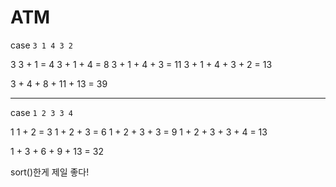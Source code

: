 # ATM

case
``` 3 1 4 3 2 ```

3
3 + 1 = 4
3 + 1 + 4 = 8
3 + 1 + 4 + 3 = 11
3 + 1 + 4 + 3 + 2 = 13

3 + 4 + 8 + 11 + 13 = 39

-------

case
``` 1 2 3 3 4 ```

1
1 + 2 = 3
1 + 2 + 3 = 6
1 + 2 + 3 + 3 = 9
1 + 2 + 3 + 3 + 4 = 13

1 + 3 + 6 + 9 + 13 = 32

sort()한게 제일 좋다!